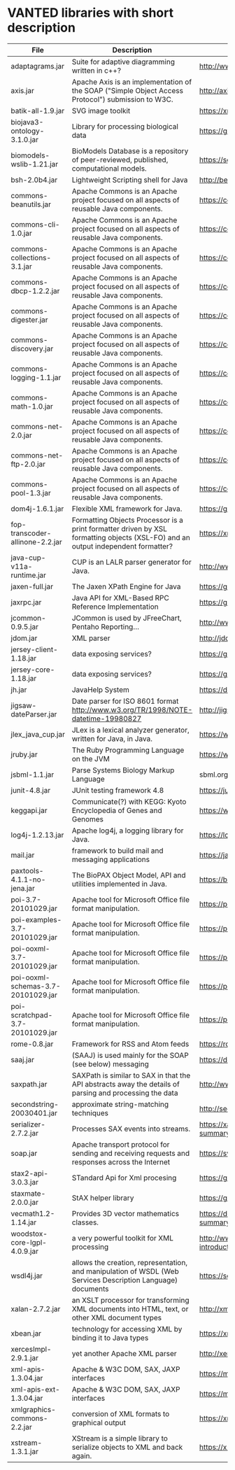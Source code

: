 # VANTED libraries with short description

| File                               | Description                                                                                                                      | Link                                                                                    |
|------------------------------------|----------------------------------------------------------------------------------------------------------------------------------|-----------------------------------------------------------------------------------------|
| adaptagrams.jar                    | Suite for adaptive diagramming written in c++?                                                                                   | http://www.adaptagrams.org/                                                             |
| axis.jar                           | Apache Axis is an implementation of the SOAP ("Simple Object Access Protocol") submission to W3C.                                | http://axis.apache.org/axis/                                                            |
| batik-all-1.9.jar                  | SVG image toolkit                                                                                                                | https://xmlgraphics.apache.org/batik/                                                   |
| biojava3-ontology-3.1.0.jar        | Library for processing biological data                                                                                           | https://github.com/biojava/biojava/tree/master/biojava-ontology                         |
| biomodels-wslib-1.21.jar           | BioModels Database is a repository of peer-reviewed, published, computational models.                                            | https://sourceforge.net/projects/biomodels/files/biomodels-wslib/                       |
| bsh-2.0b4.jar                      | Lightweight Scripting shell for Java                                                                                             | http://beanshell.org/                                                                   |
| commons-beanutils.jar              | Apache Commons is an Apache project focused on all aspects of reusable Java components.                                          | https://commons.apache.org/                                                             |
| commons-cli-1.0.jar                | Apache Commons is an Apache project focused on all aspects of reusable Java components.                                          | https://commons.apache.org/                                                             |
| commons-collections-3.1.jar        | Apache Commons is an Apache project focused on all aspects of reusable Java components.                                          | https://commons.apache.org/                                                             |
| commons-dbcp-1.2.2.jar             | Apache Commons is an Apache project focused on all aspects of reusable Java components.                                          | https://commons.apache.org/                                                             |
| commons-digester.jar               | Apache Commons is an Apache project focused on all aspects of reusable Java components.                                          | https://commons.apache.org/                                                             |
| commons-discovery.jar              | Apache Commons is an Apache project focused on all aspects of reusable Java components.                                          | https://commons.apache.org/                                                             |
| commons-logging-1.1.jar            | Apache Commons is an Apache project focused on all aspects of reusable Java components.                                          | https://commons.apache.org/                                                             |
| commons-math-1.0.jar               | Apache Commons is an Apache project focused on all aspects of reusable Java components.                                          | https://commons.apache.org/                                                             |
| commons-net-2.0.jar                | Apache Commons is an Apache project focused on all aspects of reusable Java components.                                          | https://commons.apache.org/                                                             |
| commons-net-ftp-2.0.jar            | Apache Commons is an Apache project focused on all aspects of reusable Java components.                                          | https://commons.apache.org/                                                             |
| commons-pool-1.3.jar               | Apache Commons is an Apache project focused on all aspects of reusable Java components.                                          | https://commons.apache.org/                                                             |
| dom4j-1.6.1.jar                    | Flexible XML framework for Java.                                                                                                 | https://github.com/dom4j/dom4j                                                          |
| fop-transcoder-allinone-2.2.jar    | Formatting Objects Processor is a print formatter driven by XSL formatting objects (XSL-FO) and an output independent formatter? | https://xmlgraphics.apache.org/fop/                                                     |
| java-cup-v11a-runtime.jar          | CUP is an LALR parser generator for Java.                                                                                        | http://www2.cs.tum.edu/projects/cup/                                                    |
| jaxen-full.jar                     | The Jaxen XPath Engine for Java                                                                                                  | https://github.com/jaxen-xpath/jaxen                                                    |
| jaxrpc.jar                         | Java API for XML-Based RPC Reference Implementation                                                                              | https://github.com/eclipse-ee4j/jax-rpc-ri                                              |
| jcommon-0.9.5.jar                  | JCommon is used by JFreeChart, Pentaho Reporting…                                                                                | http://www.jfree.org/jcommon/                                                           |
| jdom.jar                           | XML parser                                                                                                                       | http://jdom.org/                                                                        |
| jersey-client-1.18.jar             | data exposing services?                                                                                                          | https://github.com/jersey/jersey-1.x                                                    |
| jersey-core-1.18.jar               | data exposing services?                                                                                                          | https://github.com/jersey/jersey-1.x                                                    |
| jh.jar                             | JavaHelp System                                                                                                                  | https://docs.oracle.com/cd/E19253-01/819-0913/dev/dev.html                              |
| jigsaw-dateParser.jar              | Date parser for ISO 8601 format http://www.w3.org/TR/1998/NOTE-datetime-19980827                                                 | http://jigsaw.w3.org/Doc/Programmer/api/org/w3c/util/DateParser.html                    |
| jlex_java_cup.jar                  | JLex is a lexical analyzer generator, written for Java, in Java.                                                                 | https://www.cs.princeton.edu/~appel/modern/java/JLex/                                   |
| jruby.jar                          | The Ruby Programming Language on the JVM                                                                                         | https://www.jruby.org/                                                                  |
| jsbml-1.1.jar                      | Parse Systems Biology Markup Language                                                                                            | sbml.org/Software/JSBML                                                                 |
| junit-4.8.jar                      | JUnit testing framework 4.8                                                                                                      | https://junit.org/junit4/                                                               |
| keggapi.jar                        | Communicate(?) with KEGG: Kyoto Encyclopedia of Genes and Genomes                                                                | https://www.kegg.jp/kegg/rest/                                                          |
| log4j-1.2.13.jar                   | Apache log4j, a logging library for Java.                                                                                        | https://logging.apache.org/log4j/1.2/                                                   |
| mail.jar                           | framework to build mail and messaging applications                                                                               | https://javaee.github.io/javamail/                                                      |
| paxtools-4.1.1-no-jena.jar         | The BioPAX Object Model, API and utilities implemented in Java.                                                                  | https://biopax.github.io/Paxtools/                                                      |
| poi-3.7-20101029.jar               | Apache tool for Microsoft Office file format manipulation.                                                                       | https://poi.apache.org/                                                                 |
| poi-examples-3.7-20101029.jar      | Apache tool for Microsoft Office file format manipulation.                                                                       | https://poi.apache.org/                                                                 |
| poi-ooxml-3.7-20101029.jar         | Apache tool for Microsoft Office file format manipulation.                                                                       | https://poi.apache.org/                                                                 |
| poi-ooxml-schemas-3.7-20101029.jar | Apache tool for Microsoft Office file format manipulation.                                                                       | https://poi.apache.org/                                                                 |
| poi-scratchpad-3.7-20101029.jar    | Apache tool for Microsoft Office file format manipulation.                                                                       | https://poi.apache.org/                                                                 |
| rome-0.8.jar                       | Framework for RSS and Atom feeds                                                                                                 | https://rometools.github.io/rome/ROMEReleases/ROME0.8Beta.html                          |
| saaj.jar                           | (SAAJ) is used mainly for the SOAP (see below) messaging                                                                         | https://docs.oracle.com/javaee/5/tutorial/doc/bnbhf.html                                |
| saxpath.jar                        | SAXPath is similar to SAX in that the API abstracts away the details of parsing and processing the data                          | http://www.saxpath.org/                                                                 |
| secondstring-20030401.jar          | approximate string-matching techniques                                                                                           | http://secondstring.sourceforge.net/                                                    |
| serializer-2.7.2.jar               | Processes SAX events into streams.                                                                                               | https://xalan.apache.org/xalan-j/apidocs/org/apache/xml/serializer/package-summary.html |
| soap.jar                           | Apache transport protocol for sending and receiving requests and responses across the Internet                                   | https://svn.apache.org/repos/asf/webservices/archive/soap/site/site.html                |
| stax2-api-3.0.3.jar                | STandard Api for Xml procesing                                                                                                   | https://github.com/FasterXML/stax2-api                                                  |
| staxmate-2.0.0.jar                 | StAX helper library                                                                                                              | https://github.com/FasterXML/StaxMate                                                   |
| vecmath1.2-1.14.jar                | Provides 3D vector mathematics classes.                                                                                          | https://download.java.net/media/java3d/javadoc/1.5.0/javax/vecmath/package-summary.html |
| woodstox-core-lgpl-4.0.9.jar       | a very powerful toolkit for XML processing                                                                                       | http://www.studytrails.com/java/xml/woodstox/java-xml-woodstox-introduction/            |
| wsdl4j.jar                         | allows the creation, representation, and manipulation of WSDL (Web Services Description Language) documents                      | https://sourceforge.net/projects/wsdl4j/                                                |
| xalan-2.7.2.jar                    | an XSLT processor for transforming XML documents into HTML, text, or other XML document types                                    | http://xml.apache.org/xalan-j/                                                          |
| xbean.jar                          | technology for accessing XML by binding it to Java types                                                                         | https://xmlbeans.apache.org/                                                            |
| xercesImpl-2.9.1.jar               | yet another Apache XML parser                                                                                                    | http://xerces.apache.org/                                                               |
| xml-apis-1.3.04.jar                | Apache & W3C DOM, SAX, JAXP interfaces                                                                                           | https://mvnrepository.com/artifact/xml-apis/xml-apis/1.3.04                             |
| xml-apis-ext-1.3.04.jar            | Apache & W3C DOM, SAX, JAXP interfaces                                                                                           | https://mvnrepository.com/artifact/xml-apis/xml-apis-ext                                |
| xmlgraphics-commons-2.2.jar        | conversion of XML formats to graphical output                                                                                    | https://xmlgraphics.apache.org/                                                         |
| xstream-1.3.1.jar                  | XStream is a simple library to serialize objects to XML and back again.                                                          | https://x-stream.github.io/                                                             |
